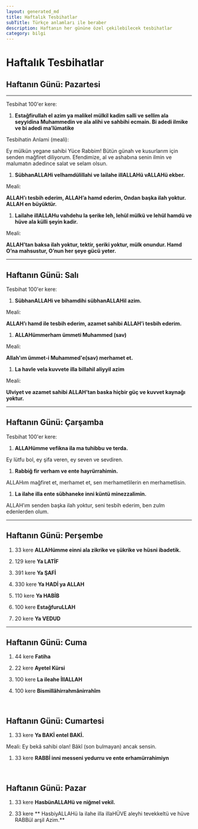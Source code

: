 ```yaml
---
layout: generated_md
title: Haftalık Tesbihatlar
subTitle: Türkçe anlamları ile beraber
description: Haftanın her gününe özel çekilebilecek tesbihatlar
category: bilgi
---
```


# Haftalık Tesbihatlar

## Haftanın Günü: Pazartesi

<hr>

Tesbihat 100'er kere:

1. **Estağfirullah el azim ya malikel mülkil kadim
salli ve sellim ala seyyidina Muhammedin ve ala alihi ve
sahbihi ecmain. Bi adedi ilmike ve bi adedi ma’lümatike**

Tesbihatin Anlami (meali):

Ey mülkün yegane sahibi Yüce Rabbim!
Bütün günah ve kusurlarım için senden mağfiret diliyorum.
Efendimize, al ve ashabına senin ilmin ve malumatın adedince salat ve selam olsun.

1. **SübhanALLAHi velhamdülillahi ve lailahe illALLAHü vALLAHü ekber.**

Meali:

**ALLAH’ı tesbih ederim, ALLAH’a hamd ederim, Ondan başka ilah yoktur. ALLAH en büyüktür.**

1. **Lailahe illALLAHu vahdehu la şerike leh, lehül mülkü ve lehül hamdü ve hüve ala külli şeyin kadir.**

Meali:

**ALLAH’tan baksa ilah yoktur, tektir, şeriki yoktur, mülk onundur. Hamd O’na mahsustur, O’nun her şeye gücü yeter.**

<hr>

## Haftanın Günü: Salı

Tesbihat 100'er kere:

1. **SübhanALLAHi ve bihamdihi sübhanALLAHil azim.**

Meali:

**ALLAH’ı hamd ile tesbih ederim, azamet sahibi ALLAH’i tesbih ederim.** 

1. **ALLAHümmerham ümmeti Muhammed (sav)**

Meali:

**Allah'ım ümmet-i Muhammed'e(sav) merhamet et.**

1. **La havle vela kuvvete illa billahil aliyyil azim**

Meali:

**Ulviyet ve azamet sahibi ALLAH’tan baska hiçbir güç ve kuvvet kaynağı yoktur.**

<hr>

## Haftanın Günü: Çarşamba

Tesbihat 100'er kere:

1. **ALLAHümme vefikna ila ma tuhibbu ve terda.**

Ey lütfu bol, ey şifa veren, ey seven ve sevdiren.

1. **Rabbiğ fir verham ve ente hayrürrahimin.**

ALLAHım mağfiret et, merhamet et, sen merhametlilerin en merhametlisin.

1. **La ilahe illa ente sübhaneke inni küntü minezzalimin.**

ALLAH’ım senden başka ilah yoktur, seni tesbih ederim, ben zulm edenlerden olum.

<hr>

## Haftanın Günü: Perşembe

1. 33 kere **ALLAHümme einni ala zikrike ve şükrike ve hüsni ibadetik.**

1. 129 kere **Ya LATİF**

1. 391 kere **Ya ŞAFİ**

1. 330 kere **Ya HADİ ya ALLAH**

1. 110 kere **Ya HABİB**

1. 100 kere **EstağfuruLLAH**

1. 20 kere **Ya VEDUD**

<hr>

## Haftanın Günü: Cuma

1. 44 kere **Fatiha**

1. 22 kere **Ayetel Kürsi**

1. 100 kere **La ileahe İllALLAH**

1. 100 kere **Bismillâhirrahmânirrahîm**

<br>

## Haftanın Günü: Cumartesi

1. 33 kere **Ya BAKİ entel BAKİ.**

Meali: Ey bekâ sahibi olan! Bâkî (son bulmayan) ancak sensin.

1. 33 kere **RABBİ inni messeni yedurru ve ente erhamürrahimiyn**

<br>

## Haftanın Günü: Pazar

1. 33 kere **HasbünALLAHü ve niğmel vekil.**

1. 33 kere ** HasbiyALLAHü la ilahe illa illaHÜVE aleyhi tevekkeltü ve hüve RABBül arşil Azim.**

<br>
